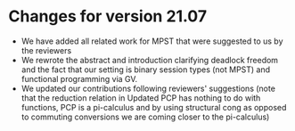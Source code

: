 # Changes for version 21.07

- We have added all related work for MPST that were suggested to us by the reviewers
- We rewrote the abstract and introduction clarifying deadlock freedom and the fact that our setting is binary session types (not MPST) and functional programming via GV.
- We updated our contributions following reviewers' suggestions (note that the reduction relation in Updated PCP has nothing to do with functions, PCP is a pi-calculus and by using structural cong as opposed to commuting conversions we are coming closer to the pi-calculus)
